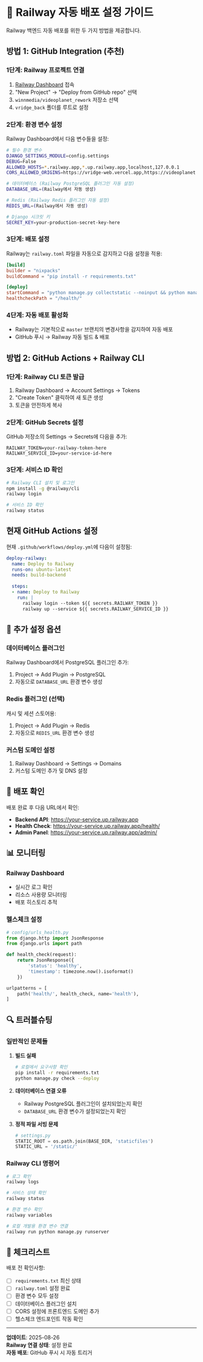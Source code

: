 # 🚂 Railway 자동 배포 설정 가이드

Railway 백엔드 자동 배포를 위한 두 가지 방법을 제공합니다.

## 방법 1: GitHub Integration (추천)

### 1단계: Railway 프로젝트 연결
1. [Railway Dashboard](https://railway.app/dashboard) 접속
2. "New Project" → "Deploy from GitHub repo" 선택
3. `winnmedia/videoplanet_rework` 저장소 선택
4. `vridge_back` 폴더를 루트로 설정

### 2단계: 환경 변수 설정
Railway Dashboard에서 다음 변수들을 설정:

```bash
# 필수 환경 변수
DJANGO_SETTINGS_MODULE=config.settings
DEBUG=False
ALLOWED_HOSTS=*.railway.app,*.up.railway.app,localhost,127.0.0.1
CORS_ALLOWED_ORIGINS=https://vridge-web.vercel.app,https://videoplanet.vercel.app

# 데이터베이스 (Railway PostgreSQL 플러그인 자동 설정)
DATABASE_URL=(Railway에서 자동 생성)

# Redis (Railway Redis 플러그인 자동 설정)  
REDIS_URL=(Railway에서 자동 생성)

# Django 시크릿 키
SECRET_KEY=your-production-secret-key-here
```

### 3단계: 배포 설정
Railway는 `railway.toml` 파일을 자동으로 감지하고 다음 설정을 적용:

```toml
[build]
builder = "nixpacks"
buildCommand = "pip install -r requirements.txt"

[deploy]
startCommand = "python manage.py collectstatic --noinput && python manage.py migrate --noinput && daphne -b 0.0.0.0 -p $PORT config.asgi:application"
healthcheckPath = "/health/"
```

### 4단계: 자동 배포 활성화
- Railway는 기본적으로 `master` 브랜치의 변경사항을 감지하여 자동 배포
- GitHub 푸시 → Railway 자동 빌드 & 배포

## 방법 2: GitHub Actions + Railway CLI

### 1단계: Railway CLI 토큰 발급
1. Railway Dashboard → Account Settings → Tokens
2. "Create Token" 클릭하여 새 토큰 생성
3. 토큰을 안전하게 복사

### 2단계: GitHub Secrets 설정
GitHub 저장소의 Settings → Secrets에 다음을 추가:

```
RAILWAY_TOKEN=your-railway-token-here
RAILWAY_SERVICE_ID=your-service-id-here
```

### 3단계: 서비스 ID 확인
```bash
# Railway CLI 설치 및 로그인
npm install -g @railway/cli
railway login

# 서비스 ID 확인
railway status
```

## 현재 GitHub Actions 설정

현재 `.github/workflows/deploy.yml`에 다음이 설정됨:

```yaml
deploy-railway:
  name: Deploy to Railway
  runs-on: ubuntu-latest
  needs: build-backend
  
  steps:
  - name: Deploy to Railway
    run: |
      railway login --token ${{ secrets.RAILWAY_TOKEN }}
      railway up --service ${{ secrets.RAILWAY_SERVICE_ID }}
```

## 🔧 추가 설정 옵션

### 데이터베이스 플러그인
Railway Dashboard에서 PostgreSQL 플러그인 추가:
1. Project → Add Plugin → PostgreSQL
2. 자동으로 `DATABASE_URL` 환경 변수 생성

### Redis 플러그인 (선택)
캐시 및 세션 스토어용:
1. Project → Add Plugin → Redis  
2. 자동으로 `REDIS_URL` 환경 변수 생성

### 커스텀 도메인 설정
1. Railway Dashboard → Settings → Domains
2. 커스텀 도메인 추가 및 DNS 설정

## 🚀 배포 확인

배포 완료 후 다음 URL에서 확인:
- **Backend API**: https://your-service.up.railway.app
- **Health Check**: https://your-service.up.railway.app/health/
- **Admin Panel**: https://your-service.up.railway.app/admin/

## 📊 모니터링

### Railway Dashboard
- 실시간 로그 확인
- 리소스 사용량 모니터링
- 배포 히스토리 추적

### 헬스체크 설정
```python
# config/urls_health.py
from django.http import JsonResponse
from django.urls import path

def health_check(request):
    return JsonResponse({
        'status': 'healthy',
        'timestamp': timezone.now().isoformat()
    })

urlpatterns = [
    path('health/', health_check, name='health'),
]
```

## 🔍 트러블슈팅

### 일반적인 문제들

1. **빌드 실패**
   ```bash
   # 로컬에서 요구사항 확인
   pip install -r requirements.txt
   python manage.py check --deploy
   ```

2. **데이터베이스 연결 오류**
   - Railway PostgreSQL 플러그인이 설치되었는지 확인
   - `DATABASE_URL` 환경 변수가 설정되었는지 확인

3. **정적 파일 서빙 문제**
   ```python
   # settings.py
   STATIC_ROOT = os.path.join(BASE_DIR, 'staticfiles')
   STATIC_URL = '/static/'
   ```

### Railway CLI 명령어

```bash
# 로그 확인
railway logs

# 서비스 상태 확인  
railway status

# 환경 변수 확인
railway variables

# 로컬 개발용 환경 변수 연결
railway run python manage.py runserver
```

## 📝 체크리스트

배포 전 확인사항:
- [ ] `requirements.txt` 최신 상태
- [ ] `railway.toml` 설정 완료
- [ ] 환경 변수 모두 설정
- [ ] 데이터베이스 플러그인 설치
- [ ] CORS 설정에 프론트엔드 도메인 추가
- [ ] 헬스체크 엔드포인트 작동 확인

---

**업데이트**: 2025-08-26  
**Railway 연결 상태**: 설정 완료  
**자동 배포**: GitHub 푸시 시 자동 트리거